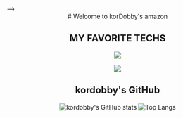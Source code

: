 <!-- ![header](https://capsule-render.vercel.app/api?type=waving&color=0:4568dc,100:b06ab3&height=300&section=header&text=DOBBY%20WORLD&fontSize=55&fontColor=ffffff&animation=fadeIn)

<!-- ![header](https://capsule-render.vercel.app/api?type=transparent&color=0:3D7EAA,100:FFE47A&height=300&section=header&text=DOBBY%20IS%20FREE&fontSize=55&fontColor=ffffff&animation=fadeIn) --> -->

<div align="center">
#  Welcome to korDobby's amazon
  <br/>
  
## MY FAVORITE TECHS
<p herf="https://skillicons.dev">
  <img src="https://skillicons.dev/icons?i=js,ts,react,nextjs,redux,git,firebase,github &perline=6"/>
</p>
<p herf="https://skillicons.dev">
  <img src="https://skillicons.dev/icons?i=styledcomponents,ae,ai,ps,pr,figma,blender,css &perline=6"/>
</p>

## kordobby's GitHub
![kordobby's GitHub stats](https://github-readme-stats.vercel.app/api?username=kordobby&show_icons=true&theme=tokyonight) ![Top Langs](https://github-readme-stats.vercel.app/api/top-langs/?username=kordobby&layout=compact&theme=dark) 
</div>
